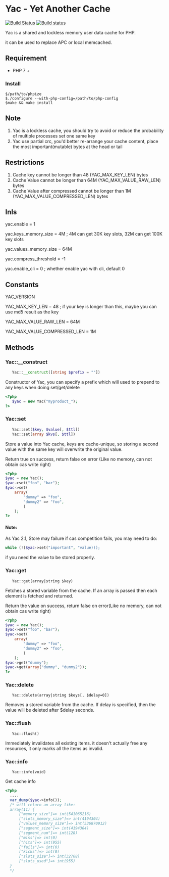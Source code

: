# Yac - Yet Another Cache
[![Build Status](https://secure.travis-ci.org/laruence/yac.png)](http://travis-ci.org/laruence/yac) [![Build status](https://ci.appveyor.com/api/projects/status/6bu09pw8ukyx61m2/branch/master?svg=true)](https://ci.appveyor.com/project/laruence/yac/branch/master)

Yac is a shared and lockless memory user data cache for PHP.

it can be used to replace APC or local memcached.

## Requirement

- PHP 7 +

### Install

```
$/path/to/phpize
$./configure --with-php-config=/path/to/php-config
$make && make install
```

## Note

1.  Yac is a lockless cache, you should try to avoid or reduce the probability of multiple processes set one same key
2.  Yac use partial crc, you'd better re-arrange your cache content, place the most important(mutable) bytes at the head or tail

## Restrictions

1.  Cache key cannot be longer than 48 (YAC_MAX_KEY_LEN) bytes
2.  Cache Value cannot be longer than 64M (YAC_MAX_VALUE_RAW_LEN) bytes
3.  Cache Value after compressed cannot be longer than 1M (YAC_MAX_VALUE_COMPRESSED_LEN) bytes

## InIs

yac.enable = 1

yac.keys_memory_size = 4M ; 4M can get 30K key slots, 32M can get 100K key slots

yac.values_memory_size = 64M

yac.compress_threshold = -1

yac.enable_cli = 0 ; whether enable yac with cli, default 0

## Constants

YAC_VERSION

YAC_MAX_KEY_LEN = 48 ; if your key is longer than this, maybe you can use md5 result as the key

YAC_MAX_VALUE_RAW_LEN = 64M

YAC_MAX_VALUE_COMPRESSED_LEN = 1M

## Methods

### Yac::\_\_construct

```php
   Yac::__construct([string $prefix = ""])
```

Constructor of Yac, you can specify a prefix which will used to prepend to any keys when doing set/get/delete

```php
<?php
   $yac = new Yac("myproduct_");
?>
```

### Yac::set

```php
   Yac::set($key, $value[, $ttl])
   Yac::set(array $kvs[, $ttl])
```

Store a value into Yac cache, keys are cache-unique, so storing a second value with the same key will overwrite the original value.

Return true on success, return false on error (Like no memory, can not obtain cas write right)
```php
<?php
$yac = new Yac();
$yac->set("foo", "bar");
$yac->set(
    array(
        "dummy" => "foo",
        "dummy2" => "foo",
        )
    );
?>
```
#### Note:
As Yac 2.1, Store may failure if cas competition fails, you may need to do:
```php
while (!($yac->set("important", "value)));
```
if you need the value to be stored properly.

### Yac::get

```
   Yac::get(array|string $key)
```

Fetches a stored variable from the cache. If an array is passed then each element is fetched and returned.

Return the value on success, return false on error(Like no memory, can not obtain cas write right)
```php
<?php
$yac = new Yac();
$yac->set("foo", "bar");
$yac->set(
    array(
        "dummy" => "foo",
        "dummy2" => "foo",
        )
    );
$yac->get("dummy");
$yac->get(array("dummy", "dummy2"));
?>
```

### Yac::delete

```
   Yac::delete(array|string $keys[, $delay=0])
```

Removes a stored variable from the cache. If delay is specified, then the value will be deleted after \$delay seconds.

### Yac::flush

```
   Yac::flush()
```

Immediately invalidates all existing items. it doesn't actually free any resources, it only marks all the items as invalid.

### Yac::info

```
   Yac::info(void)
```

Get cache info

```php
<?php
  ....
  var_dump($yac->info());
  /* will return an array like:
  array(11) {
      ["memory_size"]=> int(541065216)
      ["slots_memory_size"]=> int(4194304)
      ["values_memory_size"]=> int(536870912)
      ["segment_size"]=> int(4194304)
      ["segment_num"]=> int(128)
      ["miss"]=> int(0)
      ["hits"]=> int(955)
      ["fails"]=> int(0)
      ["kicks"]=> int(0)
      ["slots_size"]=> int(32768)
      ["slots_used"]=> int(955)
  }
  */
```

